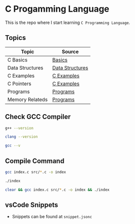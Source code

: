 # C Progamming Language

This is the repo where I start learning `C Programming Language`.

## Topics

| Topic           | Source                                     |
| --------------- | ------------------------------------------ |
| C Basics        | [Basics](./src)                            |
| Data Structures | [Data Structures](./src/data-structures)   |
| C Examples      | [C Examples](./src/c-programming-examples) |
| C Pointers      | [C Examples](./src/c-pointers) |
| Programs        | [Programs](./src/programs)                 |
| Memory Relateds | [Programs](./src/memory-relateds)          |

## Check GCC Compiler

```bash
g++ --version
```

```bash
clang --version
```

```bash
gcc --v
```

## Compile Command

```bash
gcc index.c src/*.c -o index
```

```bash
./index
```

```bash
clear && gcc index.c src/*.c -o index && ./index
```

## vsCode Snippets

- Snippets can be found at `snippet.jsonc`
